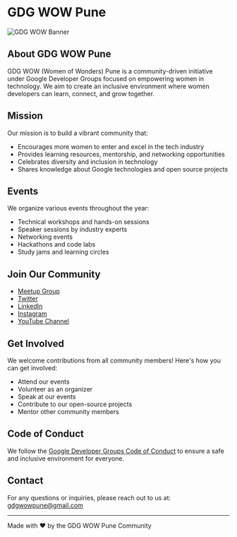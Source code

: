 # GDG WOW Pune

![GDG WOW Banner](https://developers.google.com/community/gdg/images/gdg-logo.png)

## About GDG WOW Pune

GDG WOW (Women of Wonders) Pune is a community-driven initiative under Google Developer Groups focused on empowering women in technology. We aim to create an inclusive environment where women developers can learn, connect, and grow together.

## Mission

Our mission is to build a vibrant community that:
- Encourages more women to enter and excel in the tech industry
- Provides learning resources, mentorship, and networking opportunities
- Celebrates diversity and inclusion in technology
- Shares knowledge about Google technologies and open source projects

## Events

We organize various events throughout the year:
- Technical workshops and hands-on sessions
- Speaker sessions by industry experts
- Networking events
- Hackathons and code labs
- Study jams and learning circles

## Join Our Community

- [Meetup Group](#)
- [Twitter](#)
- [LinkedIn](#)
- [Instagram](#)
- [YouTube Channel](#)

## Get Involved

We welcome contributions from all community members! Here's how you can get involved:
- Attend our events
- Volunteer as an organizer
- Speak at our events
- Contribute to our open-source projects
- Mentor other community members

## Code of Conduct

We follow the [Google Developer Groups Code of Conduct](https://developers.google.com/community-guidelines) to ensure a safe and inclusive environment for everyone.

## Contact

For any questions or inquiries, please reach out to us at: gdgwowpune@gmail.com

---

Made with ❤️ by the GDG WOW Pune Community